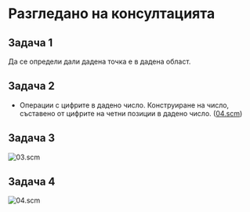 Разгледано на консултацията
===========================

Задача 1
--------
Да се определи дали дадена точка е в дадена област.

Задача 2
--------
* Операции с цифрите в дадено число. Конструиране на число, съставено от цифрите на четни позиции в дадено число. ([04.scm](`make-number`))

Задача 3
--------
![03.scm](https://rawgit.com/hristozov/fpkn1415/master/img/extra-1-3.png "Задача 3")

Задача 4
--------
![04.scm](https://rawgit.com/hristozov/fpkn1415/master/img/extra-1-4.png "Задача 4")

